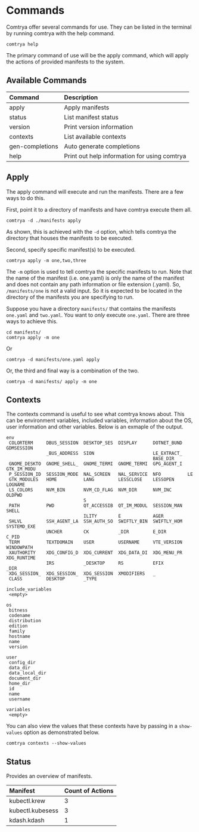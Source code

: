 # Commands

Comtrya offer several commands for use. They can be listed in the terminal by running comtrya with the help command.

```shell
comtrya help
```

The primary command of use will be the apply command, which will apply the actions of provided manifests to the system.

## Available Commands

| Command         | Description                                  |
|:----------------|:---------------------------------------------|
| apply           | Apply manifests                              |
| status          | List manifest status                         |
| version         | Print version information                    |
| contexts        | List available contexts                      |
| gen-completions | Auto generate completions                    |
| help            | Print out help information for using comtrya |

## Apply

The apply command will execute and run the manifests. There are a few ways to do this.

First, point it to a directory of manifests and have comtrya execute them all.

```shell
comtrya -d ./manifests apply
```

As shown, this is achieved with the `-d` option, which tells comtrya the directory that houses the manifests to be executed.

Second, specify specific manifest(s) to be executed.

```shell
comtrya apply -m one,two,three
```

The `-m` option is used to tell comtrya the specific manifests to run. Note that the name of the manifest (i.e. one.yaml)
is only the name of the manifest and does not contain any path information or file extension (.yaml). So, `/manifests/one` is not a valid input.
So it is expected to be located in the directory of the manifests you are specifying to run.

Suppose you have a directory `manifests/` that contains the manifests `one.yaml` and `two.yaml`. You want to *only*
execute `one.yaml`. There are three ways to achieve this.

```shell
cd manifests/
comtrya apply -m one
```

Or

```shell
comtrya -d manifests/one.yaml apply
```

Or, the third and final way is a combination of the two.

```shell
comtrya -d manifests/ apply -m one
```

## Contexts

The contexts command is useful to see what comtrya knows about. This can be environment variables, included variables, information about the OS, user information and other variables. Below is an exmaple of the output.

```text
env
 COLORTERM     DBUS_SESSION  DESKTOP_SES  DISPLAY      DOTNET_BUND  GDMSESSION
               _BUS_ADDRESS  SION                      LE_EXTRACT_
                                                       BASE_DIR
 GNOME_DESKTO  GNOME_SHELL_  GNOME_TERMI  GNOME_TERMI  GPG_AGENT_I  GTK_IM_MODU
 P_SESSION_ID  SESSION_MODE  NAL_SCREEN   NAL_SERVICE  NFO          LE
 GTK_MODULES   HOME          LANG         LESSCLOSE    LESSOPEN     LOGNAME
 LS_COLORS     NVM_BIN       NVM_CD_FLAG  NVM_DIR      NVM_INC      OLDPWD
                             S
 PATH          PWD           QT_ACCESSIB  QT_IM_MODUL  SESSION_MAN  SHELL
                             ILITY        E            AGER
 SHLVL         SSH_AGENT_LA  SSH_AUTH_SO  SWIFTLY_BIN  SWIFTLY_HOM  SYSTEMD_EXE
               UNCHER        CK           _DIR         E_DIR        C_PID
 TERM          TEXTDOMAIN    USER         USERNAME     VTE_VERSION  WINDOWPATH
 XAUTHORITY    XDG_CONFIG_D  XDG_CURRENT  XDG_DATA_DI  XDG_MENU_PR  XDG_RUNTIME
               IRS           _DESKTOP     RS           EFIX         _DIR
 XDG_SESSION_  XDG_SESSION_  XDG_SESSION  XMODIFIERS   _
 CLASS         DESKTOP       _TYPE

include_variables
 <empty>

os
 bitness
 codename
 distribution
 edition
 family
 hostname
 name
 version

user
 config_dir
 data_dir
 data_local_dir
 document_dir
 home_dir
 id
 name
 username

variables
 <empty>

```

You can also view the values that these contexts have by passing in a `show-values` option as demonstrated below.

```shell
comtrya contexts --show-values
```

## Status

Provides an overview of manifests.

| Manifest          | Count of Actions |
| :---------------- | :--------------- |
| kubectl.krew      | 3                |
| kubectl.kubesess  | 3                |
| kdash.kdash       | 1                |

